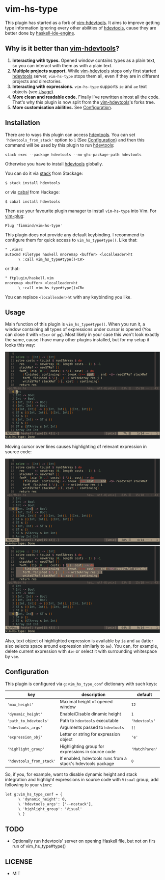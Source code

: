 vim-hs-type
===========
This plugin has started as a fork of [vim-hdevtools]. It aims to improve getting type information ignoring every other abilities of [hdevtools], cause they are better done by [haskell-ide-engine].

## Why is it better than [vim-hdevtools]?
1. **Interacting with types.** Opened window contains types as a plain text, so you can interact with them as with a plain text.
2. **Multiple projects support.** While [vim-hdevtools] stops only first started [hdevtools] server, `vim-hs-type` stops them all, even if they are in different projects and directories.
3. **Interacting with expressions.** `vim-hs-type` supports `ie` and `ae` text objects (see [Usage](#Usage)).
4. **More clean and readable code.** Finally I've rewritten almost all the code. That's why this plugin is now split from the [vim-hdevtools]'s forks tree.
5. **More customisation abilities.** See [Configuration](#Configuration).

## Installation
There are to ways this plugin can access [hdevtools]. You can set `'hdevtools_from_stack'` option to `1` (See [Configuration](#Configuration)) and then this command will be used by this plugin to run [hdevtools]:
```
stack exec --package hdevtools --no-ghc-package-path hdevtools
```

Otherwise you have to install [hdevtools] globally.

You can do it via [stack] from Stackage:
```shell
$ stack install hdevtools
```

or via [cabal] from Hackage:
```shell
$ cabal install hdevtools
```

Then use your favourite plugin manager to install `vim-hs-type` into Vim. For [vim-plug]:
```vim
Plug 'fimmind/vim-hs-type'
```

This plugin does not provide any default keybinding. I recommend to configure them for quick access to `vim_hs_type#type()`. Like that:
```vim
" .vimrc
autocmd FileType haskell nnoremap <buffer> <localleader>ht
      \ :call vim_hs_type#type()<CR>
```
or that:
```vim
" ftplugin/haskell.vim
nnoremap <buffer> <localleader>ht
      \ :call vim_hs_type#type()<CR>
```

You can replace `<localleader>ht` with any keybinding you like.

## Usage
Main function of this plugin is `vim_hs_type#type()`. When you run it, a window containing all types of expressions under cursor is opened (You can close it with `<Esc>` or `gq`). Most likely in your case this won't look exactly the same, cause I have many other plugins installed, but for my setup it looks this way:

![](./pictures/function_run.png)

Moving cursor over lines causes highlighting of relevant expression in source code:

![](./pictures/moving_around1.png)
![](./pictures/moving_around2.png)

Also, text object of highlighted expression is available by `ie` and `ae` (latter also selects space around expression similarly to `aw`). You can, for example, delete current expression with `die` or select it with surrounding whitespace by `vae`.

## Configuration
This plugin is configured via `g:vim_hs_type_conf` dictionary with such keys:

| key                      | description                                                 | default        |
|--------------------------|-------------------------------------------------------------|----------------|
| `'max_height'`           | Maximal height of opened window                             | `12`           |
| `'dynamic_height'`       | Enable/Disable dinamic height                               | `1`            |
| `'path_to_hdevtools'`    | Path to `hdevtools` executable                              | `'hdevtools'`  |
| `'hdevtools_args'`       | Arguments passed to `hdevtools`                             | `[]`           |
| `'expression_obj'`       | Letter or string for expression object                      | `'e'`          |
| `'highlight_group'`      | Highlighting group for expressions in source code           | `'MatchParen'` |
| `'hdevtools_from_stack'` | If enabled, hdevtools runs from a stack's hdevtools package | `0`            |

So, if you, for example, want to disable dynamic height and stack integration and highlight expressions in source code with `Visual` group, add following to your `vimrc`:
```vim
let g:vim_hs_type_conf = {
      \ 'dynamic_height': 0,
      \ 'hdevtools_args': ['--nostack'],
      \ 'highlight_group': 'Visual'
      \ }
```

## TODO

* Optionally run hdevtools' server on opening Haskell file, but not on firs run
  of vim_hs_type#type()

## LICENSE
* MIT

[vim-hdevtools]:      https://github.com/bitc/vim-hdevtools
[vim-plug]:           https://github.com/junegunn/vim-plug
[neovim]:             https://neovim.io/
[hdevtools]:          https://github.com/hdevtools/hdevtools
[haskell-ide-engine]: https://github.com/haskell/haskell-ide-engine
[stack]:              http://haskellstack.org
[cabal]:              https://www.haskell.org/cabal/
